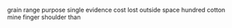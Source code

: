 grain range purpose single evidence cost lost outside space hundred cotton mine finger shoulder than